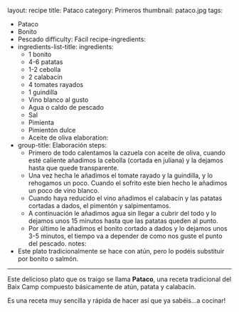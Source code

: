 layout: recipe
title: Pataco
category: Primeros
thumbnail: pataco.jpg
tags:
  - Pataco
  - Bonito
  - Pescado
difficulty: Fácil
recipe-ingredients:
  - ingredients-list-title:
    ingredients:
      - 1 bonito  
      - 4-6 patatas
      - 1-2 cebolla
      - 2 calabacín
      - 4 tomates rayados
      - 1 guindilla 
      - Vino blanco al gusto
      - Agua o caldo de pescado
      - Sal 
      - Pimienta 
      - Pimientón dulce
      - Aceite de oliva
elaboration:
  - group-title: Elaboración
    steps:
      - Primero de todo calentamos la cazuela con aceite de oliva, cuando esté caliente añadimos la cebolla (cortada en juliana) y la dejamos hasta que quede transparente. 
      - Una vez hecha le añadimos el tomate rayado y la guindilla, y lo rehogamos un poco. Cuando el sofrito este bien hecho le añadimos un poco de vino blanco. 
      - Cuando haya reducido el vino añadimos el calabacín y las patatas cortadas a dados, el pimentón y salpimentamos.
      - A continuación le añadimos agua sin llegar a cubrir del todo y lo dejamos unos 15 minutos hasta que las patatas queden al punto. 
      - Por último le añadimos el bonito cortado a dados y lo dejamos unos 3-5 minutos, el tiempo va a depender de como nos guste el punto del pescado. 
notes:
  - Este plato tradicionalmente se hace con atún, pero lo podéis substituir por bonito o salmón.
---

Este delicioso plato que os traigo se llama **Pataco**, una receta tradicional del Baix Camp compuesto básicamente de atún, patata y calabacín. 

Es una receta muy sencilla y rápida de hacer así que ya sabéis...a cocinar! 